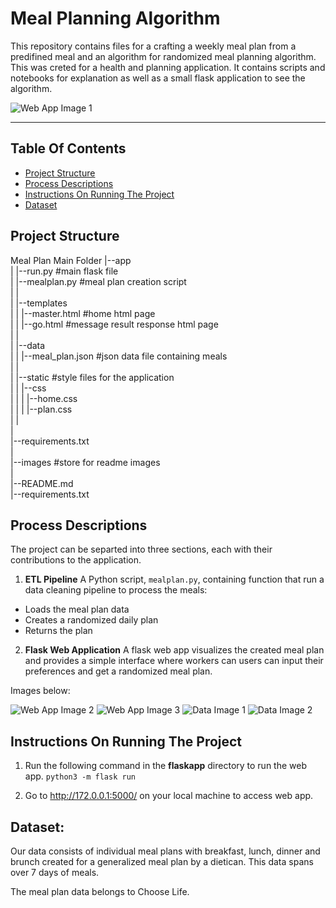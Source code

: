 # Meal Planning Algorithm

This repository contains files for a crafting a weekly meal plan from a predifined meal and an algorithm for randomized meal planning algorithm. This was creted for a  health and planning application. It contains scripts and notebooks for explanation as well as a small flask application to see the algorithm. 

![Web App Image 1](images/webapp-image1.jpg)

---

## Table Of Contents
 - [Project Structure](#project-structure)
 - [Process Descriptions](#process-descriptions)
 - [Instructions On Running The Project](#instructions-on-running-the-project)
 - [Dataset](#dataset)


## Project Structure
Meal Plan Main Folder
   |--app <br>
   |   |--run.py  #main flask file <br>
   |   |--mealplan.py #meal plan creation script <br>
   |   |<br>
   |   |--templates <br>
   |   |    |--master.html #home html page <br>
   |   |    |--go.html #message result response html page <br>
   |   |<br>
   |   |--data <br>
   |   |    |--meal_plan.json #json data file containing meals <br>
   |   |<br>
   |   |--static #style files for the application <br>
   |   |   |--css  <br>
   |   |   |    |--home.css <br>
   |   |   |    |--plan.css <br>
   |   |<br>
   | <br>
   |--requirements.txt<br>
   | <br>
   |--images #store for readme images <br>
   | <br>
   |--README.md <br>
   |--requirements.txt


## Process Descriptions
The project can be separted into three sections, each with their contributions to the application.

1. **ETL Pipeline**
A Python script, `mealplan.py`, containing function that run a data cleaning pipeline to process the meals:

 - Loads the meal plan data
 - Creates a randomized daily plan
 - Returns the plan

2. **Flask Web Application**
A flask web app visualizes the created meal plan and provides a simple interface where workers can users can input their preferences and get a randomized meal plan. 

Images below:

![Web App Image 2](images/webapp-image2.jpg)
![Web App Image 3](images/webapp-image3.jpg)
![Data Image 1](images/meal_tree.jpg)
![Data Image 2](images/meal_tree2.jpg)


## Instructions On Running The Project
1. Run the following command in the **flaskapp** directory to run the web app.
    `python3 -m flask run`

2. Go to http://172.0.0.1:5000/ on your local machine to access web app.

## Dataset:
Our data consists of individual meal plans with breakfast, lunch, dinner and brunch created for a generalized meal plan by a dietican. This data spans over 7 days of meals.

The meal plan data belongs to Choose Life.
